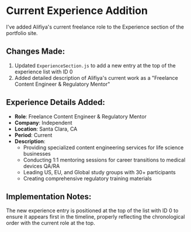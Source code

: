 # Current Experience Addition

I've added Alifiya's current freelance role to the Experience section of the portfolio site.

## Changes Made:

1. Updated `ExperienceSection.js` to add a new entry at the top of the experience list with ID 0
2. Added detailed description of Alifiya's current work as a "Freelance Content Engineer & Regulatory Mentor"

## Experience Details Added:

- **Role**: Freelance Content Engineer & Regulatory Mentor
- **Company**: Independent
- **Location**: Santa Clara, CA  
- **Period**: Current
- **Description**:
  - Providing specialized content engineering services for life science businesses
  - Conducting 1:1 mentoring sessions for career transitions to medical devices QA/RA
  - Leading US, EU, and Global study groups with 30+ participants
  - Creating comprehensive regulatory training materials

## Implementation Notes:

The new experience entry is positioned at the top of the list with ID 0 to ensure it appears first in the timeline, properly reflecting the chronological order with the current role at the top.
